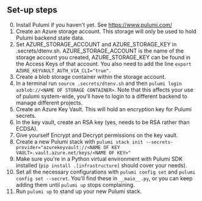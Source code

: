 ## Set-up steps

0. Install Pulumi if you haven't yet. See https://www.pulumi.com/
1. Create an Azure storage account. This storage will only be used to hold Pulumi backend state data.
2. Set AZURE_STORAGE_ACCOUNT and AZURE_STORAGE_KEY in .secrets/dtenv.sh. AZURE_STORAGE_ACCOUNT is the name of the storage account you created, AZURE_STORAGE_KEY can be found in the Access Keys of that account.  You also need to add the line
`export AZURE_KEYVAULT_AUTH_VIA_CLI="true"`.
3. Create a blob storage container within the storage account.
4. In a terminal run `source .secrets/dtenv.sh` and then `pulumi login azblob://<NAME OF STORAGE CONTAINER>`. Note that this affects your use of pulumi system-wide, you'll have to login to a different backend to manage different projects.
5. Create an Azure Key Vault. This will hold an encryption key for Pulumi secrets.
6. In the key vault, create an RSA key (yes, needs to be RSA rather than ECDSA).
7. Give yourself Encrypt and Decrypt permissions on the key vault.
9. Create a new Pulumi stack with `pulumi stack init --secrets-provider="azurekeyvault://<NAME OF KEY VAULT>.vault.azure.net/keys/<NAME OF KEY>"`
10. Make sure you're in a Python virtual environment with Pulumi SDK installed (`pip install .[infrastructure]` should cover your needs).
11. Set all the necessary configurations with `pulumi config set` and `pulumi config set --secret`. You'll find these in `__main__.py`, or you can keep adding them until `pulumi up` stops complaining.
12. Run `pulumi up` to stand up your new Pulumi stack.

